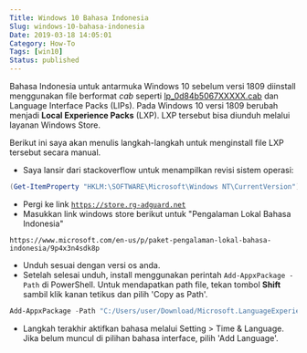 ```yaml
---
Title: Windows 10 Bahasa Indonesia
Slug: windows-10-bahasa-indonesia
Date: 2019-03-18 14:05:01
Category: How-To
Tags: [win10]
Status: published
---
```


Bahasa Indonesia untuk antarmuka Windows 10 sebelum versi 1809 diinstall menggunakan
file berformat _cab_ seperti [lp_0d84b5067XXXXX.cab](http://download.windowsupdate.com/c/msdownload/update/software/updt/2018/04/lp_0d84b5067992656ca28b7f02da7f288fe2705ec7.cab) dan Language Interface Packs (LIPs). 
Pada Windows 10 versi 1809 berubah menjadi __Local Experience Packs__ (LXP). 
LXP tersebut bisa diunduh melalui layanan Windows Store.


Berikut ini saya akan menulis langkah-langkah untuk menginstall file LXP tersebut secara manual.

- Saya lansir dari stackoverflow untuk menampilkan revisi sistem operasi:

```powershell
(Get-ItemProperty "HKLM:\SOFTWARE\Microsoft\Windows NT\CurrentVersion").BuildLabEx -match '^[0-9]+\.[0-9]+' |  % { $matches.Values }
```

- Pergi ke link [`https://store.rg-adguard.net`](https://store.rg-adguard.net)
- Masukkan link windows store berikut untuk "Pengalaman Lokal Bahasa Indonesia"

`https://www.microsoft.com/en-us/p/paket-pengalaman-lokal-bahasa-indonesia/9p4x3n4sdk8p`

- Unduh sesuai dengan versi os anda.
- Setelah selesai unduh, install menggunakan perintah `Add-AppxPackage -Path` di PowerShell. Untuk mendapatkan path file, tekan tombol __Shift__ sambil klik kanan tetikus dan pilih 'Copy as Path'. 

```powershell
Add-AppxPackage -Path "C:/Users/user/Download/Microsoft.LanguageExperiencePackid-id_17134.8.10.0_neutral__8wekyb3d8bbwe.Appx"
```

- Langkah terakhir aktifkan bahasa melalui Setting > Time & Language. Jika belum muncul di pilihan bahasa interface, pilih 'Add Language'.
